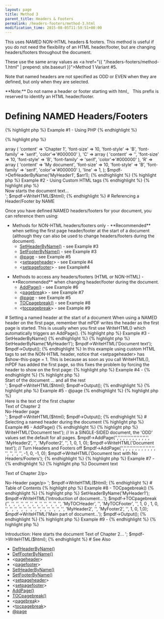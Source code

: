 ```yaml
---
layout: page
title: Method 3
parent_title: Headers & Footers
permalink: /headers-footers/method-3.html
modification_time: 2015-08-05T11:59:51+00:00
---
```


This uses <span class="smallblock">NAMED</span> <span class="smallblock">NON-HTML</span> headers &amp; footers. This method is useful if you do not need the flexibility of an HTML header/footer, but are changing headers/footers throughout the document.

These use the same array values as <a href="{{ "/headers-footers/method-1.html" | prepend: site.baseurl }}">Method 1</a> Variant #5.

Note that named headers are not specified as <span class="smallblock">ODD</span> or <span class="smallblock">EVEN</span> when they are defined, but only when they are selected.

<div class="alert alert-info" role="alert">**Note:** Do not name a header or footer starting with html_   This prefix is reserved to identify an <span class="smallblock">HTML</span> header/footer.</div>

# Defining NAMED Headers/Footers

{% highlight php %}
Example #1 - Using PHP
{% endhighlight %}

{% highlight php %}
<?php

$arr1 = array (

    'L' => array (

      'content' => 'Chapter 1',

      'font-size' => 10,

      'font-style' => 'B',

      'font-family' => 'serif',

      'color'=>'#000000'

    ),

    'C' => array (

      'content' => '',

      'font-size' => 10,

      'font-style' => 'B',

      'font-family' => 'serif',

      'color'=>'#000000'

    ),

    'R' => array (

      'content' => 'My document',

      'font-size' => 10,

      'font-style' => 'B',

      'font-family' => 'serif',

      'color'=>'#000000'

    ),

    'line' => 1,

);

$mpdf->DefHeaderByName('MyHeader1', $arr1);
{% endhighlight %}

{% highlight php %}
Example #2 - Using Custom HTML tags
{% endhighlight %}

{% highlight php %}
<?php

$mpdf = new \Mpdf\Mpdf();

// Define the Headers and Footers with names

$html = '

<pagefooter name="MyFooter1" content-left="{DATE j-m-Y}" content-center="{PAGENO}/{nbpg}" content-right="My document" footer-style="font-family: serif; font-size: 8pt; font-weight: bold; font-style: italic; color: #000000;" />

<div>Now starts the document text... </div>

';

$mpdf->WriteHTML($html);
{% endhighlight %}

# Referencing a Header/Footer by NAME

<p>Once you have defined <span class="smallblock">NAMED</span> headers/footers for your document, you can reference them using:

<ul>
<li>Methods for <span class="smallblock">NON-HTML</span> headers/footers only - **Recommended** when setting the first page header/footer at the start of a document (although they can also be used to change headers/footers during the document).
<ul>
<li><a href="{{ "/reference/mpdf-functions/setheaderbyname.html" | prepend: site.baseurl }}">SetHeaderByName()</a> - see Example #3  </li>
<li><a href="{{ "/reference/mpdf-functions/setfooterbyname.html" | prepend: site.baseurl }}">SetFooterByName()</a> - see Example #3</li>
<li><a href="{{ "/paging/using-page.html" | prepend: site.baseurl }}">@page</a> - see Example #5</li>
<li>&lt;<a href="{{ "/reference/html-control-tags/setpageheader.html" | prepend: site.baseurl }}">setpageheader</a>&gt; - see Example #4</li>
<li>&lt;<a href="{{ "/reference/html-control-tags/setpagefooter.html" | prepend: site.baseurl }}">setpagefooter</a>&gt; - see Example#4</li>
</ul>
</li>
</ul>
<ul>
<li>Methods to access any headers/footers (<span class="smallblock">HTML</span> or <span class="smallblock">NON-HTML</span>) - **Recommended** when changing header/footer during the document.
<ul>
<li><a href="{{ "/reference/mpdf-functions/addpage.html" | prepend: site.baseurl }}">AddPage()</a> - see Example #6</li>
<li>&lt;<a href="{{ "/reference/html-control-tags/pagebreak.html" | prepend: site.baseurl }}">pagebrea</a>k&gt; - see Example #7</li>
<li><a href="{{ "/paging/using-page.html" | prepend: site.baseurl }}">@page</a> - see Example #5</li>
<li><a href="{{ "/reference/mpdf-functions/tocpagebreak.html" | prepend: site.baseurl }}">TOCpagebreak()</a> - see Example #8</li>
<li>&lt;<a href="{{ "/reference/html-control-tags/tocpagebreak.html" | prepend: site.baseurl }}">tocpagebreak</a>&gt; - see Example #9</li>
</ul>
</li>
</ul>

# Setting a named header at the start of a document

When using a <span class="smallblock">NAMED</span> header on the first page, remember that mPDF writes the header as the first page is started. This is usually when you first use WriteHTML() which automatically triggers an AddPage().

{% highlight php %}
Example #3 - SetHeaderByName()
{% endhighlight %}

{% highlight php %}
<?php

$mpdf = new \Mpdf\Mpdf();

// Define a header named 'MyHeader1' here (as Example #1)

$mpdf->SetHeaderByName('MyHeader1');

$mpdf->WriteHTML('Document text');

$mpdf->Output();
{% endhighlight %}

In this example using custom HTML tags to set the <span class="smallblock">NON-HTML</span> header, notice that &lt;setpageheader&gt; has <span class="parameter">$show-this-page</span> = 1. This is because as soon as you call WriteHTML(), mPDF has added the first page, so this fixes the problem by forcing the header to show on the first page:

{% highlight php %}
Example #4 - <setpageheader>
{% endhighlight %}

{% highlight php %}
<?php

$mpdf = new \Mpdf\Mpdf();

$html = '

<pagefooter name="MyFooter1" content-left="{DATE j-m-Y}" content-center="{PAGENO}/{nbpg}" content-right="My document" footer-style="font-family: serif; font-size: 8pt; font-weight: bold; font-style: italic; color: #000000;" />

<setpageheader name="MyHeader1" value="on" show-this-page="1" />

<setpagefooter name="MyFooter1" value="on" />

<div>Start of the document ... and all the rest</div>

';

$mpdf->WriteHTML($html);

$mpdf->Output();
{% endhighlight %}

{% highlight php %}
Example #5 - @page
{% endhighlight %}

{% highlight php %}
<?php

$mpdf = new \Mpdf\Mpdf();

$html = '

<html>

<head>

<style>

@page {

  size: auto;

  odd-header-name: MyHeader1;

  odd-footer-name: MyFooter1;

}

@page chapter2 {

    odd-header-name: MyHeader2;

    odd-footer-name: MyFooter2;

}

@page noheader {

    odd-header-name: _blank;

    odd-footer-name: _blank;

}

div.chapter2 {

    page-break-before: always;

    page: chapter2;

}

div.noheader {

    page-break-before: always;

    page: noheader;

}

</style>

</head>

<body>

<pageheader name="MyHeader1" content-right="My document" header-style="font-weight: bold; color: #000000;" line="on" />

<pagefooter name="MyFooter1" content-left="{DATE j-m-Y}" content-center="{PAGENO}/{nbpg}" footer-style="font-size: 8pt;" />

<pageheader name="MyHeader2" content-right="Chapter 2" header-style="font-weight: bold; color: #000000;" line="on" />

<pagefooter name="MyFooter2" content-left="{DATE j-m-Y}" content-center="2: {PAGENO}" footer-style="font-size: 8pt;" />

<div>Here is the text of the first chapter</div>

<div class="chapter2">Text of Chapter 2</div>

<div class="noheader">No-Header page</div>

</body></html>

';

$mpdf->WriteHTML($html);

$mpdf->Output();
{% endhighlight %}

# Selecting a named header during the document

{% highlight php %}
Example #6 - AddPage()
{% endhighlight %}

{% highlight php %}
<?php

$mpdf->WriteHTML('Document text');

// In a SINGLE-SIDED document, the 'ODD' values set the default for all pages.

$mpdf->AddPage('','','','','','','','','','','', 'MyHeader2', '', 'MyFooter2', '', 1, 0, 1, 0);

$mpdf->WriteHTML('Document text');

// Turn Headers and Footers off

$mpdf->AddPage('','','','','','','','','','','', '', '', '', '', -1, 0, -1, 0);

$mpdf->WriteHTML('Document text with No Headers/Footers');
{% endhighlight %}

{% highlight php %}
Example #7 - <pagebreak>
{% endhighlight %}

{% highlight php %}
<?php

$html = '

<p>Document text

<p>Text of Chapter 2/p>

<!-- TO TURN HEADER/FOOTER OFF FOR A NEW PAGE -->

<pagebreak odd-header-value="off" odd-footer-value="off" />

<p>No-Header page/p>

';

$mpdf->WriteHTML($html);
{% endhighlight %}

# Table of Contents

{% highlight php %}
Example #8 - TOCpagebreak()
{% endhighlight %}

{% highlight php %}
<?php

$mpdf = new \Mpdf\Mpdf();

// Define headers here named 'MyHeader1', 'MyTOCHeader', 'MyTOCFooter', 'MyHeader2', 'MyFooter2' (as Example #1)

$mpdf->SetHeaderByName('MyHeader1');

$mpdf->WriteHTML('Introduction of document...');

$mpdf->TOCpagebreak ('', '', '', '', '', '', '', '', '', '', '', '', 'MyTOCHeader', '', 'MyTOCFooter', '', 1, 0 , 1, 0, '', '', '', '', '', '', '', '', '', '', '', '', '', 'MyHeader2', '', 'MyFooter2', '', 1, 0,  1,0);

$mpdf->WriteHTML('Main part of document...');

$mpdf->Output();
{% endhighlight %}

{% highlight php %}
Example #9 - <tocpagebreak>
{% endhighlight %}

{% highlight php %}
<?php

$html = '

<!-- Define headers etc. here named 'MyHeader1', 'MyTOCHeader', 'MyTOCFooter', 'MyHeader2', 'MyFooter2' (as Example #2) -->

<p>Introduction: Here starts the document

<tocpagebreak toc-odd-header-name='MyTOCHeader' toc-odd-footer-name='MyTOCFooter' toc-odd-header-value="1" toc-odd-footer-value="1"odd-header-name='MyHeader2' odd-header-value="1"  odd-footer-name='MyFooter2' odd-footer-value="1" />

Text of Chapter 2...

';

$mpdf->WriteHTML($html);
{% endhighlight %}

# See Also

<ul>
<li class="manual_boxlist"><a href="{{ "/reference/mpdf-functions/defheaderbyname.html" | prepend: site.baseurl }}">DefHeaderByName()</a></li>
<li class="manual_boxlist"><a href="{{ "/reference/mpdf-functions/deffooterbyname.html" | prepend: site.baseurl }}">DefFooterByName()</a></li>
<li class="manual_boxlist">&lt;<a href="{{ "/reference/html-control-tags/pageheader.html" | prepend: site.baseurl }}">pageheader</a>&gt;</li>
<li class="manual_boxlist">&lt;<a href="{{ "/reference/html-control-tags/pagefooter.html" | prepend: site.baseurl }}">pagefooter</a>&gt;</li>
<li class="manual_boxlist"><a href="{{ "/reference/mpdf-functions/setheaderbyname.html" | prepend: site.baseurl }}">SetHeaderByName()</a></li>
<li class="manual_boxlist"><a href="{{ "/reference/mpdf-functions/setfooterbyname.html" | prepend: site.baseurl }}">SetFooterByName()</a></li>
<li class="manual_boxlist">&lt;<a href="{{ "/reference/html-control-tags/setpageheader.html" | prepend: site.baseurl }}">setpageheader</a>&gt;</li>
<li class="manual_boxlist">&lt;<a href="{{ "/reference/html-control-tags/setpagefooter.html" | prepend: site.baseurl }}">setpagefooter</a>&gt;</li>
<li class="manual_boxlist"><a href="{{ "/reference/mpdf-functions/addpage.html" | prepend: site.baseurl }}">AddPage()</a></li>
<li class="manual_boxlist"><a href="{{ "/reference/mpdf-functions/tocpagebreak.html" | prepend: site.baseurl }}">TOCpagebreak()</a></li>
<li class="manual_boxlist">&lt;<a href="{{ "/reference/html-control-tags/pagebreak.html" | prepend: site.baseurl }}">pagebrea</a>k&gt;</li>
<li class="manual_boxlist">&lt;<a href="{{ "/reference/html-control-tags/tocpagebreak.html" | prepend: site.baseurl }}">tocpagebreak</a>&gt;</li>
<li class="manual_boxlist"><a href="{{ "/paging/using-page.html" | prepend: site.baseurl }}">@page</a></li>
</ul>

